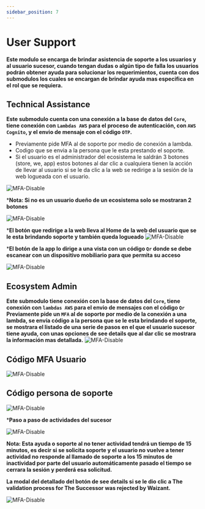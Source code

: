 ```yaml
---
sidebar_position: 7
---
```

# User Support

**Este modulo se encarga de brindar asistencia de soporte a los usuarios y al usuario sucesor, cuando tengan dudas o algún tipo de falla los usuarios podrán obtener ayuda para solucionar los requerimientos, cuenta con dos submodulos los cuales se encargan de brindar ayuda mas especifica en el rol que se requiera.**

## Technical Assistance

**Este submodulo cuenta con una conexión a la base de datos del `Core`, tiene conexión con `Lambdas AWS` para el proceso de autenticación, con `AWS Cognito`, y el envio de mensaje con el código `OTP`.**

- Previamente pide MFA al de soporte por medio de conexión a lambda.
- Codigo que se envia a la persona que le esta prestando el soporte.
- Si el usuario es el administrador del ecosistema le saldrán 3 botones (store, we, app) estos botones al dar clic a cualquiera tienen la acción de llevar al usuario si se le da clic a la web se redirige a la sesión de la web logueada con el usuario.

![MFA-Disable](/img/backoffice-user/support_technical_backoffice.png)

***Nota: Si no es un usuario dueño de un ecosistema solo se mostraran 2 botones**

![MFA-Disable](/img/backoffice-user/support_technical_backoffices.png)

***El botón que redirige a la web lleva al Home de la web del usuario que se le esta brindando soporte y también queda logueado**
![MFA-Disable](/img/backoffice-user/ecosystem_plans.png)

***El botón de la app lo dirige a una vista con un código `Qr` donde se debe escanear con un dispositivo mobiliario para que permita su acceso**

![MFA-Disable](/img/backoffice-user/code-qr-app.png)

## Ecosystem Admin

**Este submodulo tiene conexión con la base de datos del `Core`, tiene conexión con `lambdas AWS` para el envio de mensajes con el código `Qr` Previamente pide un `MFA` al de soporte por medio de la conexión a una lambda, se envía código a la persona que se le esta brindando el soporte, se mostrara el listado de una serie de pasos en el que el usuario sucesor tiene ayuda, con unas opciones de see details que al dar clic se mostrara la información mas detallada.**
![MFA-Disable](/img/backoffice-user/modal-verification-user-support.png)

## Código MFA Usuario

![MFA-Disable](/img/backoffice-user/code-user-support-verification.png)

## Código persona de soporte

![MFA-Disable](/img/backoffice-user/verification-code-person-support.png)

***Paso a paso de actividades del sucesor**

![MFA-Disable](/img/backoffice-user/activity-succesor-.png)

**Nota: Esta ayuda o soporte al no tener actividad tendrá un tiempo de 15 minutos, es decir si se solicita soporte y el usuario no vuelve a tener actividad no responde al llamado de soporte a los 15 minutos de inactividad por parte del usuario automáticamente pasado el tiempo se cerrara la sesión y perderá esa solicitud.**

**La modal del detallado del botón de see details si se le dio clic a The validation process for The Successor was rejected by Waizant.**

![MFA-Disable](/img/backoffice-user/validation-process-succesor.png)
